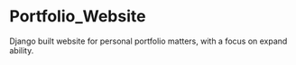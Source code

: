 # Portfolio_Website
Django built website for personal portfolio matters, with a focus on expand ability.
